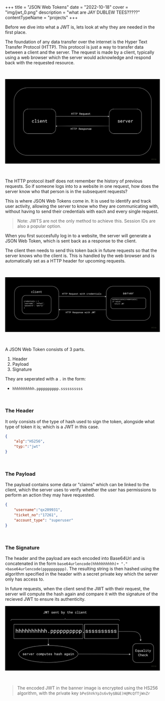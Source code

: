 +++
title = "JSON Web Tokens"
date = "2022-10-18"
cover = "img/jwt_0.png"
description = "what are JAY DUBLEW TEES?????"
contentTypeName = "projects"
+++
&nbsp;

 Before we dive into what a JWT is, lets look at why they are needed in the first place.

The foundation of any data transfer over the internet is the Hyper Text Transfer Protocol (HTTP). This protocol is just a way to transfer data between a client and the server. The request is made by a client, typically using a web browser which the server would acknowledge and respond back with the requested resource.

&nbsp;

![Client Server Model](/img/jwt_1.png)

&nbsp;

The HTTP protocol itself does not remember the history of previous requests. So if someone logs into to a website in one request, how does the server know who that person is in the subsequent requests? 

This is where JSON Web Tokens come in. It is used to identify and track user activity, allowing the server to know who they are communicating with, without having to send their credentials with each and every single request. 

> Note: JWTS are not the only method to achieve this. Session IDs are also a popular option.

When you first succesfully log in to a website, the server will generate a JSON Web Token, which is sent back as a response to the client.

The client then needs to send this token back in future requests so that the server knows who the client is. This is handled by the web browser and is automatically set as a HTTP header for upcoming requests.

&nbsp;

![Client Server Model](/img/jwt_2.png)

&nbsp;

A JSON Web Token consists of 3 parts.

1) Header
2) Payload
3) Signature

They are seperated with a `.` in the form: 

- `hhhhhhhhhh.pppppppppp.ssssssssss`

&nbsp;

### The Header
It only consists of the type of hash used to sign the token, alongside what type of token it is; which is a JWT in this case.

```json
{
    "alg":"HS256",
    "typ:":"jwt"
}
```

&nbsp;

### The Payload
The payload contains some data or "claims" which can be linked to the client, which the server uses to verify whether the user has permissions to perform an action they may have requested.
```json
{
    "username":"qx209931",
    "ticket_no":"17261",
    "account_type": "superuser"
}
```

&nbsp;

### The Signature
The header and the payload are each encoded into Base64Url and is concatenated in the form `base64urlencode(hhhhhhhhhh)+ "." +base64urlencode(pppppppppp)`. The resulting string is then hashed using the algorithm specified in the header with a secret private key which the server only has access to.

In future requests, when the client send the JWT with their request, the server will compute the hash again and compare it with the signature of the recieved JWT to ensure its authenticity.

![JWT Server Compare](/img/jwt_3.png)

&nbsp;

<!-- ## How secure are JWTs?

Since the payload and the headers are only encoded using Base64-URL, it can be decoded by anyone who has access to the token. Therefore you should not put any sensitive data in the payload of the token. -->


> The encoded JWT in the banner image is encrypted using the HS256 algorithm, with the private key `bPeShVkYp3s6v9y$B&E)H@McQfTjWnZr`
